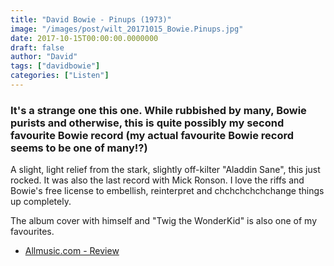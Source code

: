 ```yaml
---
title: "David Bowie - Pinups (1973)"
image: "/images/post/wilt_20171015_Bowie.Pinups.jpg"
date: 2017-10-15T00:00:00.0000000
draft: false
author: "David"
tags: ["davidbowie"]
categories: ["Listen"]
---
```

### It's a strange one this one. While rubbished by many, Bowie purists and otherwise, this is quite possibly my second favourite Bowie record (my actual favourite Bowie record seems to be one of many!?)

 A slight, light relief from the stark, slightly off-kilter "Aladdin Sane", this just rocked. It was also the last record with Mick Ronson. I love the riffs and Bowie's free license to embellish, reinterpret and chchchchchchange things up completely.

 The album cover with himself and "Twig the WonderKid" is also one of my favourites. 

-  [Allmusic.com - Review](https://www.allmusic.com/album/pin-ups-mw0000034411)